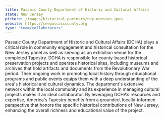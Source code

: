 ```yaml
---
title: Passaic County Department of Historic and Cultural Affairs
state: New Jersey
picture: /images/historical-partners/dey-mansion.jpeg
website: https://seepassaiccounty.org
type: "team/collaborators"
---
```


Passaic County Department of Historic and Cultural Affairs (DCHA) plays a critical role in community engagement and historical consultation for the New Jersey panel as well as serving as an exhibition venue for the completed Tapestry. DCHA is responsible for county-based historical preservation projects and operates historical sites, including museums and archives that hold artifacts and documents from the Revolutionary War period. Their ongoing work in promoting local history through educational programs and public events equips them with a deep understanding of the area's historical and cultural dynamics. The department's extensive network within the local community and its experience in managing cultural projects makes it an ideal collaborator. By leveraging DCHA’s resources and expertise, America's Tapestry benefits from a grounded, locally-informed perspective that honors the specific historical contributions of New Jersey, enhancing the overall richness and educational value of the project.
